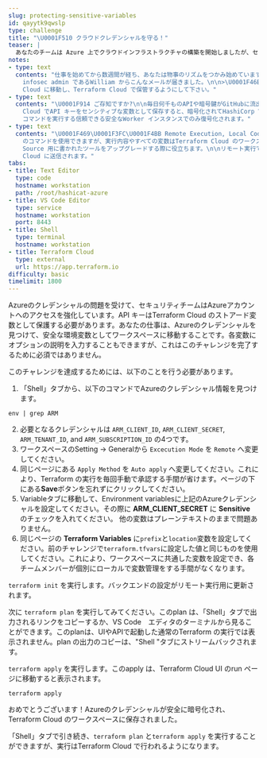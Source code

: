 ```yaml
---
slug: protecting-sensitive-variables
id: qayytk9qwslp
type: challenge
title: "\U0001F510 クラウドクレデンシャルを守る！"
teaser: |
  あなたのチームは Azure 上でクラウドインフラストラクチャの構築を開始しましたが、セキュリティチームは全員の Azure のクレデンシャル情報へのアクセスを保護することに懸念を抱いています。
notes:
- type: text
  contents: "仕事を始めてから数週間が経ち、あなたは物事のリズムをつかみ始めています。コードを書き、テストを行い、ウェブサイトをデプロイする。すべてが順調に進んでいたのですが、ある人のAzureクレデンシャルが誤ってパブリックのコードリポジトリにプッシュされてしまいました。ACMEのlead
    infosec admin であるWilliam からこんなメールが届きました。\n\n>\U0001F46E\U0001F3FF‍♂️ 昨夜、あなたのラップトップをリモートスキャンしたところ、セキュリティ保護されていないAzureのクレデンシャルがいくつか見つかりました。今日中にあなたのラップトップからそれらをTerraform
    Cloud に移動し、Terraform Cloud で保管するようにして下さい。"
- type: text
  contents: "\U0001F914 ご存知ですか?\n\n毎日何千ものAPIや暗号鍵がGitHubに流出している事を!\n\nhttps://nakedsecurity.sophos.com/2019/03/25/thousands-of-coders-are-leaving-their-crown-jewels-exposed-on-github/\n\nTerraform
    Cloud でAPI キーをセンシティブな変数として保存すると、暗号化されてHashiCorp Vault のインスタンスに保存されます。これらのキーは、Terraform
    コマンドを実行する信頼できる安全なWorker インスタンスでのみ復号化されます。"
- type: text
  contents: "\U0001F469\U0001F3FC‍\U0001F4BB Remote Execution, Local Code\n\nリモート実行では、使い慣れたTerraform
    のコマンドを使用できますが、実行内容やすべての変数はTerraform Cloud のワークスペースに安全に保存されます。これは、元々Terraform Open
    Source 用に書かれたツールをアップグレードする際に役立ちます。\n\nリモート実行では、Terraform のコードはローカルマシンに保存されたままで、実行するたびにTerraform
    Cloud に送信されます。"
tabs:
- title: Text Editor
  type: code
  hostname: workstation
  path: /root/hashicat-azure
- title: VS Code Editor
  type: service
  hostname: workstation
  port: 8443
- title: Shell
  type: terminal
  hostname: workstation
- title: Terraform Cloud
  type: external
  url: https://app.terraform.io
difficulty: basic
timelimit: 1800
---
```

Azureのクレデンシャルの問題を受けて、セキュリティチームはAzureアカウントへのアクセスを強化しています。API キーはTerraform Cloud のストアード変数として保護する必要があります。あなたの仕事は、Azureのクレデンシャルを見つけて、安全な環境変数としてワークスペースに移動することです。各変数にオプションの説明を入力することもできますが、これはこのチャレンジを完了するために必須ではありません。

このチャレンジを達成するためには、以下のことを行う必要があります。

1. 「Shell」タブから、以下のコマンドでAzureのクレデンシャル情報を見つけます。

```
env | grep ARM
```

2. 必要となるクレデンシャルは `ARM_CLIENT_ID`, `ARM_CLIENT_SECRET`, `ARM_TENANT_ID`, and `ARM_SUBSCRIPTION_ID` の4つです。
3. ワークスペースのSetting -> Generalから `Excecution Mode` を `Remote` へ変更してください。
4. 同じページにある `Apply Method` を `Auto apply` へ変更してください。これにより、Terraform の実行を毎回手動で承認する手間が省けます。ページの下にある**Save**ボタンを忘れずにクリックしてください。
5. Variableタブに移動して、Environment variablesに上記のAzureクレデンシャルを設定してください。その際に **ARM_CLIENT_SECRET** に **Sensitive** のチェックを入れてください。 他の変数はプレーンテキストのままで問題ありません。
6. 同じページの **Terraform Variables** に`prefix`と`location`変数を設定してください。前のチャレンジで`terraform.tfvars`に設定した値と同じものを使用してください。これにより、ワークスペースに共通した変数を設定でき、各チームメンバーが個別にローカルで変数管理をする手間がなくなります。

`terraform init` を実行します。バックエンドの設定がリモート実行用に更新されます。

次に `terraform plan` を実行してみてください。このplan は、「Shell」タブで出力されるリンクをコピーするか、VS Code　エディタのターミナルから見ることができます。このplanは、UIやAPIで起動した通常のTerraform の実行では表示されません。plan の出力のコピーは、"Shell "タブにストリームバックされます。

`terraform apply` を実行します。このapply は、Terraform Cloud UI のrun ページに移動すると表示されます。

```
terraform apply
```

おめでとうございます！Azureのクレデンシャルが安全に暗号化され、Terraform Cloud のワークスペースに保存されました。

「Shell」タブで引き続き、`terraform plan` と`terraform apply` を実行することができますが、実行はTerraform Cloud で行われるようになります。
